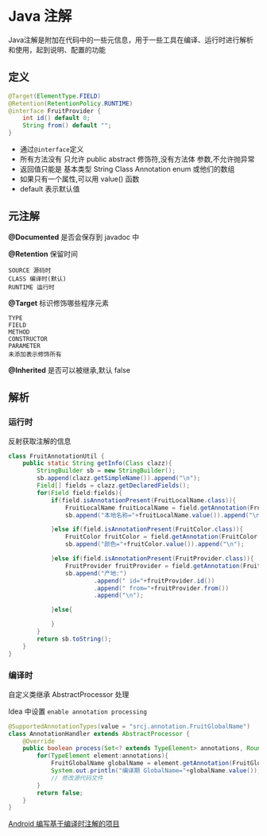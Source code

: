 # Java 注解

Java注解是附加在代码中的一些元信息，用于一些工具在编译、运行时进行解析和使用，起到说明、配置的功能

## 定义

```java
@Target(ElementType.FIELD)
@Retention(RetentionPolicy.RUNTIME)
@interface FruitProvider {
    int id() default 0;
    String from() default "";
}
```

- 通过`@interface`定义
- 所有方法没有 只允许 public abstract 修饰符,没有方法体 参数,不允许抛异常
- 返回值只能是 基本类型 String Class Annotation enum 或他们的数组
- 如果只有一个属性,可以用 value() 函数
- default 表示默认值

## 元注解

**@Documented** 是否会保存到 javadoc 中

**@Retention** 保留时间

```
SOURCE 源码时
CLASS 编译时(默认)
RUNTIME 运行时
```

**@Target** 标识修饰哪些程序元素

```
TYPE
FIELD
METHOD
CONSTRUCTOR
PARAMETER
未添加表示修饰所有
```

**@Inherited** 是否可以被继承,默认 false

## 解析

### 运行时

反射获取注解的信息

```java
class FruitAnnotationUtil {
    public static String getInfo(Class clazz){
        StringBuilder sb = new StringBuilder();
        sb.append(clazz.getSimpleName()).append("\n");
        Field[] fields = clazz.getDeclaredFields();
        for(Field field:fields){
            if(field.isAnnotationPresent(FruitLocalName.class)){
                FruitLocalName fruitLocalName = field.getAnnotation(FruitLocalName.class);
                sb.append("本地名称="+fruitLocalName.value()).append("\n");

            }else if(field.isAnnotationPresent(FruitColor.class)){
                FruitColor fruitColor = field.getAnnotation(FruitColor.class);
                sb.append("颜色="+fruitColor.value()).append("\n");

            }else if(field.isAnnotationPresent(FruitProvider.class)){
                FruitProvider fruitProvider = field.getAnnotation(FruitProvider.class);
                sb.append("产地:")
                        .append(" id="+fruitProvider.id())
                        .append(" from="+fruitProvider.from())
                        .append("\n");

            }else{

            }
        }
        return sb.toString();
    }
}
```

### 编译时

自定义类继承 AbstractProcessor 处理

Idea 中设置 `enable annotation processing`

```java
@SupportedAnnotationTypes(value = "srcj.annotation.FruitGlobalName")
class AnnotationHandler extends AbstractProcessor {
    @Override
    public boolean process(Set<? extends TypeElement> annotations, RoundEnvironment roundEnv) {
        for(TypeElement element:annotations){
            FruitGlobalName globalName = element.getAnnotation(FruitGlobalName.class);
            System.out.println("编译期 GlobalName="+globalName.value());
            // 修改源代码文件
        }
        return false;
    }
}
```

[Android 编写基于编译时注解的项目](https://blog.csdn.net/lmj623565791/article/details/51931859)

